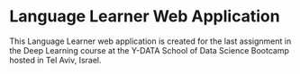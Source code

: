 # Language Learner Web Application
This Language Learner web application is created for the last assignment in the Deep Learning course at the Y-DATA School of Data Science Bootcamp hosted in Tel Aviv, Israel.
